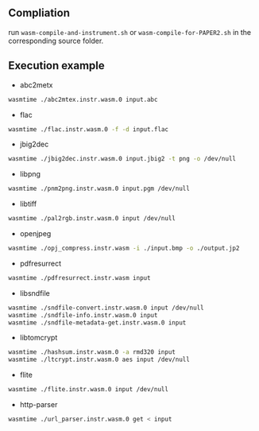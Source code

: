 ## Compliation

run `wasm-compile-and-instrument.sh` or `wasm-compile-for-PAPER2.sh` in the corresponding source folder.



## Execution example

- abc2metx

```bash
wasmtime ./abc2mtex.instr.wasm.0 input.abc
```

- flac

```bash
wasmtime ./flac.instr.wasm.0 -f -d input.flac
```

- jbig2dec

```bash
wasmtime ./jbig2dec.instr.wasm.0 input.jbig2 -t png -o /dev/null
```

- libpng

```bash
wasmtime ./pnm2png.instr.wasm.0 input.pgm /dev/null
```

- libtiff

```bash
wasmtime ./pal2rgb.instr.wasm.0 input /dev/null
```

- openjpeg

```bash
wasmtime ./opj_compress.instr.wasm -i ./input.bmp -o ./output.jp2
```

- pdfresurrect

```bash
wasmtime ./pdfresurrect.instr.wasm input
```

- libsndfile

```bash
wasmtime ./sndfile-convert.instr.wasm.0 input /dev/null
wasmtime ./sndfile-info.instr.wasm.0 input
wasmtime ./sndfile-metadata-get.instr.wasm.0 input
```

- libtomcrypt

```bash
wasmtime ./hashsum.instr.wasm.0 -a rmd320 input
wasmtime ./ltcrypt.instr.wasm.0 aes input /dev/null
```

- flite

```bash
wasmtime ./flite.instr.wasm.0 input /dev/null
```

- http-parser

```bash
wasmtime ./url_parser.instr.wasm.0 get < input
```

